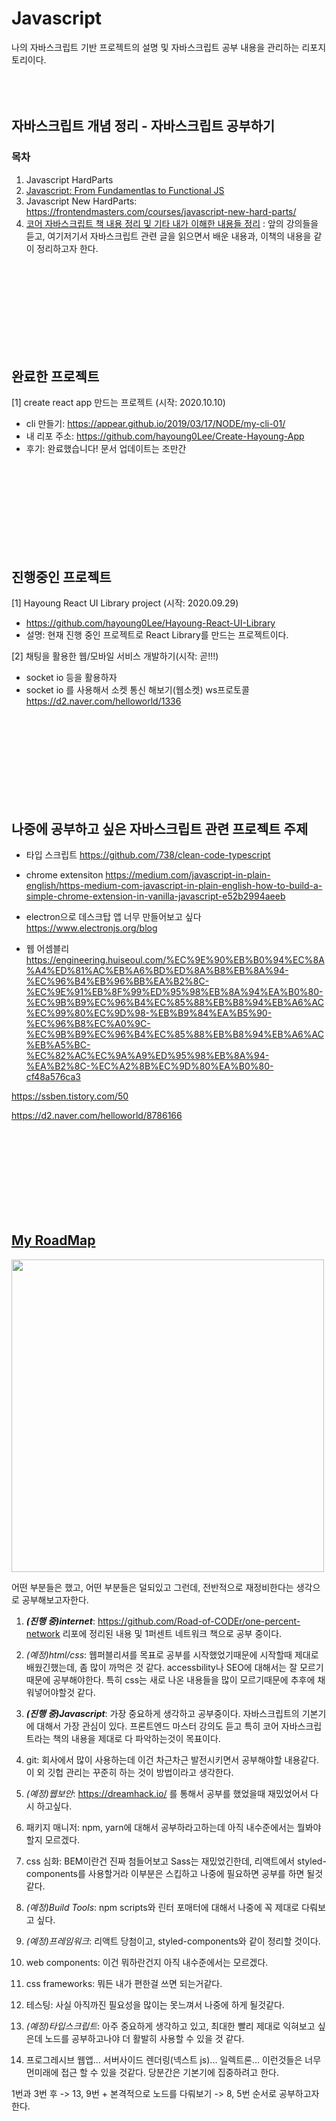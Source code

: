 # Javascript
나의 자바스크립트 기반 프로젝트의 설명 및 자바스크립트 공부 내용을 관리하는 리포지토리이다. \
<br/>
<br/>
<br/>

## 자바스크립트 개념 정리 - 자바스크립트 공부하기 
### 목차
1. Javascript HardParts
2. [Javascript: From Fundamentlas to Functional JS](https://frontendmasters.com/courses/js-fundamentals-functional-v2/) 
3. Javascript New HardParts: https://frontendmasters.com/courses/javascript-new-hard-parts/
4. [코어 자바스크립트 책 내용 정리 및 기타 내가 이해한 내용들 정리](./concepts/core-javascript) : 앞의 강의들을 듣고, 여기저기서 자바스크립트 관련 글을 읽으면서 배운 내용과, 이책의 내용을 같이 정리하고자 한다. 
<br/>
<br/>
<br/>
<br/>
<br/>
<br/>
<br/>
<br/>


## 완료한 프로젝트
[1] create react app 만드는 프로젝트 (시작: 2020.10.10)
- cli 만들기: https://appear.github.io/2019/03/17/NODE/my-cli-01/
- 내 리포 주소: https://github.com/hayoung0Lee/Create-Hayoung-App
- 후기: 완료했습니다! 문서 업데이트는 조만간


<br/>
<br/>
<br/>
<br/>
<br/>
<br/>
<br/>
<br/>



## 진행중인 프로젝트
[1] Hayoung React UI Library project (시작: 2020.09.29)
- https://github.com/hayoung0Lee/Hayoung-React-UI-Library
- 설명: 현재 진행 중인 프로젝트로 React Library를 만드는 프로젝트이다. 

[2] 채팅을 활용한 웹/모바일 서비스 개발하기(시작: 곧!!!)
- socket io 등을 활용하자
- socket io 를 사용해서 소켓 통신 해보기(웹소켓) ws프로토콜 
https://d2.naver.com/helloworld/1336

<br/>
<br/>
<br/>
<br/>
<br/>
<br/>
<br/>
<br/>


## 나중에 공부하고 싶은 자바스크립트 관련 프로젝트 주제
- 타입 스크립트
https://github.com/738/clean-code-typescript

- chrome extensiton
https://medium.com/javascript-in-plain-english/https-medium-com-javascript-in-plain-english-how-to-build-a-simple-chrome-extension-in-vanilla-javascript-e52b2994aeeb

- electron으로 데스크탑 앱 너무 만들어보고 싶다
https://www.electronjs.org/blog

- 웹 어셈블리 
https://engineering.huiseoul.com/%EC%9E%90%EB%B0%94%EC%8A%A4%ED%81%AC%EB%A6%BD%ED%8A%B8%EB%8A%94-%EC%96%B4%EB%96%BB%EA%B2%8C-%EC%9E%91%EB%8F%99%ED%95%98%EB%8A%94%EA%B0%80-%EC%9B%B9%EC%96%B4%EC%85%88%EB%B8%94%EB%A6%AC%EC%99%80%EC%9D%98-%EB%B9%84%EA%B5%90-%EC%96%B8%EC%A0%9C-%EC%9B%B9%EC%96%B4%EC%85%88%EB%B8%94%EB%A6%AC%EB%A5%BC-%EC%82%AC%EC%9A%A9%ED%95%98%EB%8A%94-%EA%B2%8C-%EC%A2%8B%EC%9D%80%EA%B0%80-cf48a576ca3

https://ssben.tistory.com/50

https://d2.naver.com/helloworld/8786166

<br/>
<br/>
<br/>
<br/>
<br/>
<br/>
<br/>
<br/>



## [My RoadMap](https://roadmap.sh/frontend)
<img src="https://roadmap.sh/roadmaps/frontend.png" width="500"/>


어떤 부분들은 했고, 어떤 부분들은 덜되있고 그런데, 전반적으로 재정비한다는 생각으로 공부해보고자한다. 

1. <strong>_(진행 중)internet_</strong>: https://github.com/Road-of-CODEr/one-percent-network 리포에 정리된 내용 및 1퍼센트 네트워크 책으로 공부 중이다. 

2. _(예정)html/css_: 웹퍼블리셔를 목표로 공부를 시작했었기때문에 시작할때 제대로 배웠긴했는데, 좀 많이 까먹은 것 같다. accessbility나 SEO에 대해서는 잘 모르기때문에 공부해야한다. 특히 css는 새로 나온 내용들을 많이 모르기때문에 추후에 채워넣어야할것 같다. 

3. <strong>_(진행 중)Javascript_</strong>: 가장 중요하게 생각하고 공부중이다. 자바스크립트의 기본기에 대해서 가장 관심이 있다. 프론트엔드 마스터 강의도 듣고 특히 코어 자바스크립트라는 책의 내용을 제대로 다 파악하는것이 목표이다. 

4. git: 회사에서 많이 사용하는데 이건 차근차근 발전시키면서 공부해야할 내용같다. 이 외 깃헙 관리는 꾸준히 하는 것이 방법이라고 생각한다. 

5. _(예정)웹보안_: https://dreamhack.io/ 를 통해서 공부를 했었을때 재밌었어서 다시 하고싶다. 

6. 패키지 매니저: npm, yarn에 대해서 공부하라고하는데 아직 내수준에서는 뭘봐야할지 모르겠다. 

7. css 심화: BEM이란건 진짜 첨들어보고 Sass는 재밌었긴한데, 리액트에서 styled-components를 사용할거라 이부분은 스킵하고 나중에 필요하면 공부를 하면 될것같다. 

8. _(예정)Build Tools_: npm scripts와 린터 포매터에 대해서 나중에 꼭 제대로 다뤄보고 싶다. 

9. _(예정)프레임워크_: 리액트 당첨이고, styled-components와 같이 정리할 것이다. 

10. web components: 이건 뭐하란건지 아직 내수준에서는 모르겠다. 

11. css frameworks: 뭐든 내가 편한걸 쓰면 되는거같다. 

12. 테스팅: 사실 아직까진 필요성을 많이는 못느껴서 나중에 하게 될것같다. 

13. _(예정)타입스크립트_: 아주 중요하게 생각하고 있고, 최대한 빨리 제대로 익혀보고 싶은데 노드를 공부하고나야 더 활발히 사용할 수 있을 것 같다. 

14. 프로그레시브 웹앱... 서버사이드 렌더링(넥스트 js)... 일렉트론... 이런것들은 너무 먼미래에 접근 할 수 있을 것같다. 당분간은 기본기에 집중하려고 한다. 


1번과 3번 후 -> 13, 9번 + 본격적으로 노드를 다뤄보기 -> 8, 5번 순서로 공부하고자 한다. 





